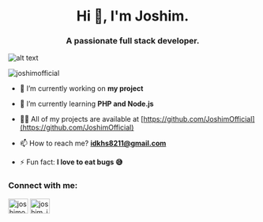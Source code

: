 <h1 align="center">Hi 👋, I'm Joshim.</h1>
<h3 align="center">A passionate full stack developer.</h3>

![alt text](https://www.reshot.com/preview-assets/icons/A8LJPXWZNS/programmer-A8LJPXWZNS.svg)


<p align="left"> <img src="https://komarev.com/ghpvc/?username=joshimofficial&label=Profile%20views&color=0e75b6&style=flat" alt="joshimofficial" /> </p>

- 🔭 I’m currently working on **my project**

- 🌱 I’m currently learning **PHP and Node.js**

- 👨‍💻 All of my projects are available at [https://github.com/JoshimOfficial](https://github.com/JoshimOfficial)

- 📫 How to reach me? **idkhs8211@gmail.com**

- ⚡ Fun fact: **I love to eat bugs 😅**

<h3 align="left">Connect with me:</h3>
<p align="left">
<a href="https://fb.com/joshimofficiall.acc" target="blank"><img align="center" src="https://raw.githubusercontent.com/rahuldkjain/github-profile-readme-generator/master/src/images/icons/Social/facebook.svg" alt="joshimofficiall.acc" height="30" width="40" /></a>
<a href="https://instagram.com/joshim_insta.acc" target="blank"><img align="center" src="https://raw.githubusercontent.com/rahuldkjain/github-profile-readme-generator/master/src/images/icons/Social/instagram.svg" alt="joshim_insta.acc" height="30" width="40" /></a>
</p>
